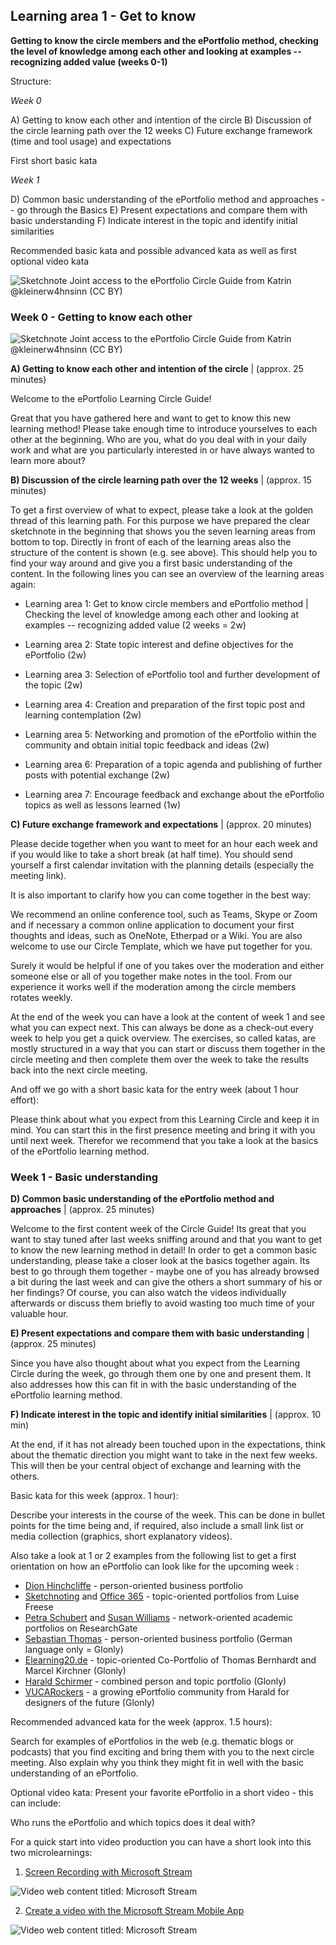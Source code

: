 ## Learning area 1 - Get to know
**Getting to know the circle members and the ePortfolio method, checking the level of knowledge among each other and looking at examples -- recognizing added value (weeks 0-1)**

Structure:

*Week 0*

A) Getting to know each other and intention of the circle
B) Discussion of the circle learning path over the 12 weeks
C) Future exchange framework (time and tool usage) and expectations

First short basic kata

*Week 1*

D) Common basic understanding of the ePortfolio method and approaches -- go through the Basics
E) Present expectations and compare them with basic understanding
F) Indicate interest in the topic and identify initial similarities

Recommended basic kata and possible advanced kata as well as first
optional video kata

![Sketchnote Joint access to the ePortfolio Circle Guide from Katrin [@kleinerw4hnsinn](https://twitter.com/kleinerw4hnsinn) (CC BY)](./images/image8.jpeg)

### Week 0 - Getting to know each other

![Sketchnote Joint access to the ePortfolio Circle Guide from Katrin [@kleinerw4hnsinn](https://twitter.com/kleinerw4hnsinn) (CC BY)](./images/image8.jpeg)

**A) Getting to know each other and intention of the circle** | (approx. 25 minutes)

Welcome to the ePortfolio Learning Circle Guide!

Great that you have gathered here and want to get to know this new
learning method! Please take enough time to introduce yourselves to
each other at the beginning. Who are you, what do you deal with in
your daily work and what are you particularly interested in or have
always wanted to learn more about?

**B) Discussion of the circle learning path over the 12 weeks** | (approx. 15 minutes)

To get a first overview of what to expect, please take a look at the
golden thread of this learning path. For this purpose we have prepared
the clear sketchnote in the beginning that shows you the seven
learning areas from bottom to top. Directly in front of each of the
learning areas also the structure of the content is shown (e.g. see
above). This should help you to find your way around and give you a
first basic understanding of the content.
In the following lines you can see an overview of the learning areas
again:

-   Learning area 1: Get to know circle members and ePortfolio method |
    Checking the level of knowledge among each other and looking at
    examples -- recognizing added value (2 weeks = 2w)

-   Learning area 2: State topic interest and define objectives for the
    ePortfolio (2w)

-   Learning area 3: Selection of ePortfolio tool and further
    development of the topic (2w)

-   Learning area 4: Creation and preparation of the first topic post
    and learning contemplation (2w)

-   Learning area 5: Networking and promotion of the ePortfolio within
    the community and obtain initial topic feedback and ideas (2w)

-   Learning area 6: Preparation of a topic agenda and publishing of
    further posts with potential exchange (2w)

-   Learning area 7: Encourage feedback and exchange about the
    ePortfolio topics as well as lessons learned (1w)

**C) Future exchange framework and expectations** | (approx. 20 minutes)

Please decide together when you want to meet for an hour each week and
if you would like to take a short break (at half time). You should
send yourself a first calendar invitation with the planning details
(especially the meeting link).

It is also important to clarify how you can come together in the best
way:

We recommend an online conference tool, such as Teams, Skype or Zoom
and if necessary a common online application to document your first
thoughts and ideas, such as OneNote, Etherpad or a Wiki. You are also
welcome to use our Circle Template, which we have put together for
you.

Surely it would be helpful if one of you takes over the moderation and
either someone else or all of you together make notes in the tool.
From our experience it works well if the moderation among the circle
members rotates weekly.

At the end of the week you can have a look at the content of week 1
and see what you can expect next. This can always be done as a
check-out every week to help you get a quick overview. The exercises,
so called katas, are mostly structured in a way that you can start or
discuss them together in the circle meeting and then complete them
over the week to take the results back into the next circle meeting.

And off we go with a short basic kata for the entry week
(about 1 hour effort):

Please think about what you expect from this Learning Circle and keep
it in mind. You can start this in the first presence meeting and bring
it with you until next week. Therefor we recommend that you take a
look at the basics of the ePortfolio learning method.

### Week 1 - Basic understanding

**D) Common basic understanding of the ePortfolio method and approaches** | (approx. 25 minutes)

Welcome to the first content week of the Circle Guide! Its great that
you want to stay tuned after last weeks sniffing around and that you
want to get to know the new learning method in detail! In order to get a
common basic understanding, please take a closer look at the basics
together again. Its best to go through them together - maybe one of
you has already browsed a bit during the last week and can give the
others a short summary of his or her findings? Of course, you can also
watch the videos individually afterwards or discuss them briefly to
avoid wasting too much time of your valuable hour.

**E) Present expectations and compare them with basic understanding** | (approx. 25 minutes)

Since you have also thought about what you expect from the Learning
Circle during the week, go through them one by one and present them. It
also addresses how this can fit in with the basic understanding of the
ePortfolio learning method.

**F) Indicate interest in the topic and identify initial similarities** | (approx. 10 min)

At the end, if it has not already been touched upon in the expectations,
think about the thematic direction you might want to take in the next
few weeks. This will then be your central object of exchange and
learning with the others.

Basic kata for this week (approx. 1 hour):

Describe your interests in the course of the week. This can be done in
bullet points for the time being and, if required, also include a small
link list or media collection (graphics, short explanatory videos).

Also take a look at 1 or 2 examples from the following list to get a first orientation on how an ePortfolio can look like for the upcoming week :

- [Dion Hinchcliffe](https://dionhinchcliffe.com/) - person-oriented
business portfolio
- [Sketchnoting](https://raeuberleiterin.de/) and [Office 365](https://medium.com/@LuiseFreese) - topic-oriented portfolios from
Luise Freese
- [Petra Schubert](https://www.researchgate.net/profile/Petra_Schubert)
and [Susan Williams](https://www.researchgate.net/profile/Susan_Williams14) -
network-oriented academic portfolios on ResearchGate
- [Sebastian Thomas](http://sebastian-thomas.de/) - person-oriented
business portfolio (German language only = Glonly)
- [Elearning20.de](http://www.elearning2null.de/) - topic-oriented
Co-Portfolio of Thomas Bernhardt and Marcel Kirchner (Glonly)
- [Harald Schirmer](https://harald-schirmer.de/) - combined person and
topic portfolio (Glonly)
- [VUCARockers](https://harald-schirmer.de/vucarockers-members/) - a
growing ePortfolio community from Harald for designers of the future
(Glonly)

Recommended advanced kata for the week (approx. 1.5 hours):

Search for examples of ePortfolios in the web (e.g. thematic blogs or
podcasts) that you find exciting and bring them with you to the next
circle meeting. Also explain why you think they might fit in well with
the basic understanding of an ePortfolio.

Optional video kata: Present your favorite ePortfolio in a short video - this can include:

Who runs the ePortfolio and which topics does it deal with?

For a quick start into video production you can have a short look into
this two microlearnings:

1.  [Screen Recording with Microsoft Stream](https://web.microsoftstream.com/video/33afa265-2f42-45da-b3f8-6b3e4ff3191c)

![Video web content titled: Microsoft Stream](./images/image9.jpg)

2.  [Create a video with the Microsoft Stream Mobile App](https://web.microsoftstream.com/video/fe6d5961-60d6-4770-83db-a413aec84b94)

![Video web content titled: Microsoft Stream](./images/image10.png)
